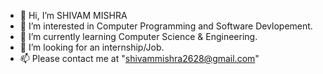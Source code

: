 - 👋 Hi, I’m SHIVAM MISHRA
- 👀 I’m interested in Computer Programming and Software Devlopement.
- 🌱 I’m currently learning Computer Science & Engineering.
- 💞️ I’m looking for an internship/Job. 
- 📫 Please contact me at "shivammishra2628@gmail.com"

<!---
SHIVA-JI/SHIVA-JI is a ✨ special ✨ repository because its `README.md` (this file) appears on your GitHub profile.
You can click the Preview link to take a look at your changes.
--->
